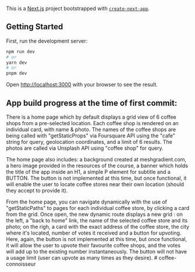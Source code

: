 This is a [Next.js](https://nextjs.org/) project bootstrapped with [`create-next-app`](https://github.com/vercel/next.js/tree/canary/packages/create-next-app).

## Getting Started

First, run the development server:

```bash
npm run dev
# or
yarn dev
# or
pnpm dev
```

Open [http://localhost:3000](http://localhost:3000) with your browser to see the result.

## App build progress at the time of first commit:

There is a home page which by default displays a grid view of 6 coffee shops from a pre-selected location. Each coffee shop is rendered on an individual card, with name & photo. The names of the coffee shops are being called with "getStaticProps" via Foursquare API using the "cafe" string for query, geolocation coordinates, and a limit of 6 results. The photos are called via Unsplash API using "coffee shop" for query.

The home page also includes: a background created at meshgradient.com, a hero image provided in the resources of the course, a banner which holds the title of the app inside an H1, a simple P element for subtitle and a BUTTON. The button is not implemented at this time, but once functional, it will enable the user to locate coffee stores near their own location (should they accept to provide it).

From the home page, you can navigate dynamically with the use of "getStaticPaths" to pages for each individual coffee store, by clicking a card from the grid. Once open, the new dynamic route displays a new grid : on the left, a "back to home" link, the name of the selected coffee store and its photo; on the righ, a card with the exact address of the coffee store, the city where it's located, number of votes it received and a button for upvoting. Here, again, the button is not implemented at this time, but once functional, it will allow the user to upvote their favourite coffee shops, and the votes will add up to the existing number instantaneously. The button will not have a usage limit (user can upvote as many times as they desire).
#   c o f f e e - c o n n o i s s e u r 
 
 
